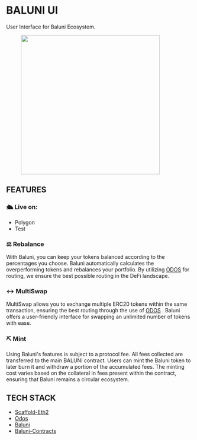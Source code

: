 # BALUNI UI

User Interface for Baluni Ecosystem.

<div align="left" data-full-width="false">
<figure><img src="https://storage.googleapis.com/download/storage/v1/b/buidlguidl-v3.appspot.com/o/builds%2F0a585c43ce6f238057a2a3900.webp?generation=1708333348717951&#x26;alt=media" alt="" width="375"><figcaption></figcaption></figure>
</div>

## FEATURES

### 🛳️ Live on:

- Polygon
- Test

### ⚖️ Rebalance

With Baluni, you can keep your tokens balanced according to the percentages you choose. Baluni automatically calculates the overperforming tokens and rebalances your portfolio. By utilizing [ODOS](https://www.odos.xyz/) for routing, we ensure the best possible routing in the DeFi landscape.

### ↔️ MultiSwap

MultiSwap allows you to exchange multiple ERC20 tokens within the same transaction, ensuring the best routing through the use of [ODOS](https://www.odos.xyz/) . Baluni offers a user-friendly interface for swapping an unlimited number of tokens with ease.

### ⛏️ Mint

Using Baluni's features is subject to a protocol fee. All fees collected are transferred to the main BALUNI contract. Users can mint the Baluni token to later burn it and withdraw a portion of the accumulated fees. The minting cost varies based on the collateral in fees present within the contract, ensuring that Baluni remains a circular ecosystem.

## TECH STACK

- [Scaffold-Eth2](https://scaffoldeth.io/)
- [Odos](https://www.odos.xyz/)
- [Baluni](https://github.com/plancia/baluni)
- [Baluni-Contracts](https://github.com/plancia/baluni-contracts)
